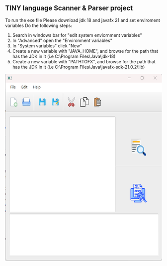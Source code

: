 ## TINY language Scanner & Parser project

To run the exe file
Please download jdk 18 and javafx 21 and set enviroment variables
Do the following steps:
<ol>
      <li>Search in windows bar for "edit system enviornment variables"</li>
      <li>In "Advanced" open the "Environment variables"</li>
      <li>In "System variables" click "New"</li>
      <li>Create a new variable with "JAVA_HOME", and browse for the path that has the JDK in it (i.e C:\Program Files\Java\jdk-18)</li>
      <li>Create a new variable with "PATHTOFX", and browse for the path that has the JDK in it (i.e C:\Program Files\Java\javafx-sdk-21.0.2\lib)</li>
</ol>



<img src="semcompiler.png" width=600 height=600/>

